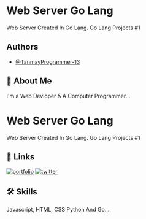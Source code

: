 
# Web Server Go Lang

Web Server Created In Go Lang. Go Lang Projects #1


## Authors

- [@TanmayProgrammer-13](https://github.com/TanmayProgrammer-13)


## 🚀 About Me
I'm a Web Devloper & A Computer Programmer...


# Web Server Go Lang

Web Server Created In Go Lang. Go Lang Projects #1


## 🔗 Links
[![portfolio](https://img.shields.io/badge/my_portfolio-000?style=for-the-badge&logo=ko-fi&logoColor=white)](https://mrprogrammer.in/)
[![twitter](https://img.shields.io/badge/twitter-1DA1F2?style=for-the-badge&logo=twitter&logoColor=white)](https://twitter.com/MrProgrammer21)


## 🛠 Skills
Javascript, HTML, CSS Python And Go...

